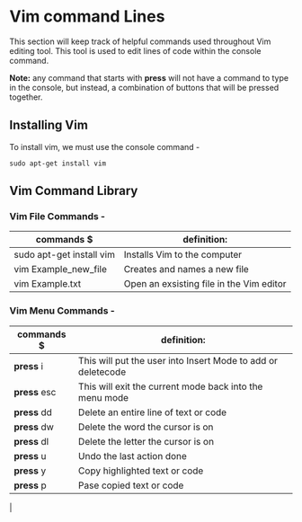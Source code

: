 # Vim command Lines

This section will keep track of helpful commands used throughout Vim editing tool. This tool is used to edit lines of code within the console command.

**Note:** any command that starts with **press** will not have a command to type in the console, but instead, a combination of buttons that will be pressed together.

## Installing Vim

To install vim, we must use the console command -

```
sudo apt-get install vim
```

## Vim Command Library

### Vim File Commands -

|                commands  $                   |                           definition:                              |
|----------------------------------------------|--------------------------------------------------------------------|
|  sudo apt-get install vim                    |    Installs Vim to the computer                                    |
|  vim Example_new_file                        |    Creates and names a new file                                    |
|  vim Example.txt                             |    Open an exsisting file in the Vim editor                        |

### Vim Menu Commands -

|                commands  $                   |                           definition:                              |
|----------------------------------------------|--------------------------------------------------------------------|
|  **press** i                                 |    This will put the user into Insert Mode to add or deletecode    |
|  **press** esc                               |    This will exit the current mode back into the menu mode         |
|  **press** dd                                |    Delete an entire line of text or code                           |
|  **press** dw                                |    Delete the word the cursor is on                                |
|  **press** dl                                |    Delete the letter the cursor is on                              |
|  **press** u                                 |    Undo the last action done                                       |
|  **press** y                                 |    Copy highlighted text or code                                   |
|  **press** p                                 |    Pase copied text or code                                        |
|




